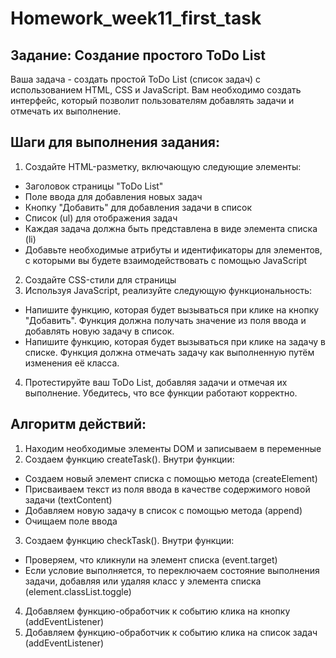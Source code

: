 # Homework_week11_first_task

## Задание: Создание простого ToDo List

Ваша задача - создать простой ToDo List (список задач) с использованием HTML, CSS и JavaScript. Вам необходимо создать интерфейс, который позволит пользователям добавлять задачи и отмечать их выполнение.

## Шаги для выполнения задания:

1. Создайте HTML-разметку, включающую следующие элементы:
  - Заголовок страницы "ToDo List"
  - Поле ввода для добавления новых задач
  - Кнопку "Добавить" для добавления задачи в список
  - Список (ul) для отображения задач
  - Каждая задача должна быть представлена в виде элемента списка (li)
  - Добавьте необходимые атрибуты и идентификаторы для элементов, с которыми вы будете взаимодействовать с помощью JavaScript
2. Создайте CSS-стили для страницы
3. Используя JavaScript, реализуйте следующую функциональность:
  - Напишите функцию, которая будет вызываться при клике на кнопку "Добавить". Функция должна получать значение из поля ввода и добавлять новую задачу в список.
  - Напишите функцию, которая будет вызываться при клике на задачу в списке. Функция должна отмечать задачу как выполненную путём изменения её класса.
4. Протестируйте ваш ToDo List, добавляя задачи и отмечая их выполнение. Убедитесь, что все функции работают корректно.


## Алгоритм действий:
1. Находим необходимые элементы DOM и записываем в переменные
2. Создаем функцию createTask(). Внутри функции:
- Создаем новый элемент списка с помощью метода (createElement)
- Присваиваем текст из поля ввода в качестве содержимого новой задачи (textContent)
- Добавляем новую задачу в список с помощью метода (append)
- Очищаем поле ввода
3. Создаем функцию checkTask(). Внутри функции:
- Проверяем, что кликнули на элемент списка (event.target)
- Если условие выполняется, то переключаем состояние выполнения задачи, добавляя или удаляя класс у элемента списка (element.classList.toggle)
4. Добавляем функцию-обработчик к событию клика на кнопку (addEventListener)
5. Добавляем функцию-обработчик к событию клика на список задач (addEventListener)

